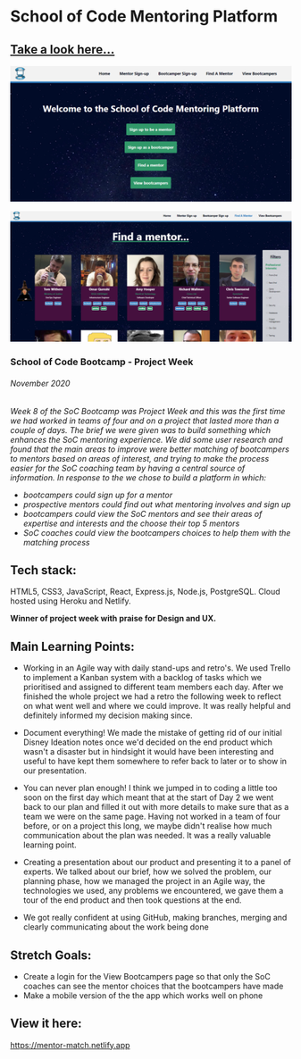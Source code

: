 # School of Code Mentoring Platform

## [Take a look here...](https://mentor-match.netlify.app/)

![SoC Mentoring Platform homepage](./public/mentorAppHome.png)

![SoC Mentoring Platform mentor match page](./public/mentorAppFind.png)

### School of Code Bootcamp - Project Week

###### November 2020

_Week 8 of the SoC Bootcamp was Project Week and this was the first time we had worked in teams of four and on a project that lasted more than a couple of days. The brief we were given was to build something which enhances the SoC mentoring experience. We did some user research and found that the main areas to improve were better matching of bootcampers to mentors based on areas of interest, and trying to make the process easier for the SoC coaching team by having a central source of information. In response to the we chose to build a platform in which:_

- _bootcampers could sign up for a mentor_
- _prospective mentors could find out what mentoring involves and sign up_
- _bootcampers could view the SoC mentors and see their areas of expertise and interests and the choose their top 5 mentors_
- _SoC coaches could view the bootcampers choices to help them with the matching process_

## Tech stack:

HTML5, CSS3, JavaScript, React, Express.js, Node.js, PostgreSQL. Cloud hosted using Heroku and Netlify.

**Winner of project week with praise for Design and UX.**

## Main Learning Points:

- Working in an Agile way with daily stand-ups and retro's. We used Trello to implement a Kanban system with a backlog of tasks which we prioritised and assigned to different team members each day. After we finished the whole project we had a retro the following week to reflect on what went well and where we could improve. It was really helpful and definitely informed my decision making since.

- Document everything! We made the mistake of getting rid of our initial Disney Ideation notes once we'd decided on the end product which wasn't a disaster but in hindsight it would have been interesting and useful to have kept them somewhere to refer back to later or to show in our presentation.

- You can never plan enough! I think we jumped in to coding a little too soon on the first day which meant that at the start of Day 2 we went back to our plan and filled it out with more details to make sure that as a team we were on the same page. Having not worked in a team of four before, or on a project this long, we maybe didn't realise how much communication about the plan was needed. It was a really valuable learning point.

- Creating a presentation about our product and presenting it to a panel of experts. We talked about our brief, how we solved the problem, our planning phase, how we managed the project in an Agile way, the technologies we used, any problems we encountered, we gave them a tour of the end product and then took questions at the end.

- We got really confident at using GitHub, making branches, merging and clearly communicating about the work being done

## Stretch Goals:

- Create a login for the View Bootcampers page so that only the SoC coaches can see the mentor choices that the bootcampers have made
- Make a mobile version of the the app which works well on phone

## View it here:

https://mentor-match.netlify.app
